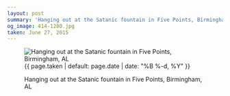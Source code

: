 ```yaml
---
layout: post
summary: 'Hanging out at the Satanic fountain in Five Points, Birmingham, AL'
og_image: 414-1280.jpg
taken: June 27, 2015
---
```


<figure class="post">
<img alt="Hanging out at the Satanic fountain in Five Points, Birmingham, AL" sizes="(min-width: 700px) 50vw, calc(100vw - 2rem)" src="{{ site.assets_url }}/414-640.jpg" srcset="{{ site.assets_url }}/414-1280.jpg 1280w, {{ site.assets_url }}/414-960.jpg 960w, {{ site.assets_url }}/414-640.jpg 640w, {{ site.assets_url }}/414-320.jpg 320w"/>
<figcaption>
<time>{{ page.taken | default: page.date | date: "%B %-d, %Y" }}</time>
<p>Hanging out at the Satanic fountain in Five Points, Birmingham, AL</p>
</figcaption>
</figure>
